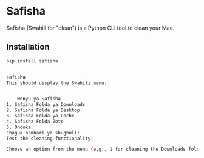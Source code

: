 # Safisha

Safisha (Swahili for "clean") is a Python CLI tool to clean your Mac.

## Installation

```bash
pip install safisha


safisha
This should display the Swahili menu:


--- Menyu ya Safisha ---
1. Safisha Folda ya Downloads
2. Safisha Folda ya Desktop
3. Safisha Folda ya Cache
4. Safisha Folda Zote
5. Ondoka
Chagua nambari ya shughuli:
Test the cleaning functionality:

Choose an option from the menu (e.g., 1 for cleaning the Downloads fold